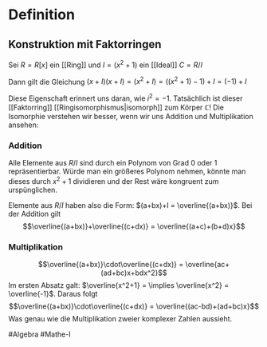 # Definition
## Konstruktion mit Faktorringen
Sei $R = R[x]$ ein [[Ring]] und $I = (x^2+1)$ ein [[Ideal]] $C = R/I$

Dann gilt die Gleichung $(x+I)(x+I) = (x^2+I) = ((x^2+1)-1)+I = (-1)+I$

Diese Eigenschaft erinnert uns daran, wie $i^2 = -1$. Tatsächlich ist dieser [[Faktorring]] [[Ringisomorphismus|isomorph]] zum Körper $\mathbb{C}$!
Die Isomorphie verstehen wir besser, wenn wir uns Addition und Multiplikation ansehen:

### Addition
Alle Elemente aus $R/I$ sind durch ein Polynom von Grad $0$ oder $1$ repräsentierbar. Würde man ein größeres Polynom nehmen, könnte man dieses durch $x^2+1$ dividieren und der Rest wäre kongruent zum urspünglichen.

Elemente aus $R/I$ haben also die Form: $(a+bx)+I = \overline{(a+bx)}$. Bei der Addition gilt $$\overline{(a+bx)}+\overline{(c+dx)} = \overline{(a+c)+(b+d)x}$$
### Multiplikation
$$\overline{(a+bx)}\cdot\overline{(c+dx)} = \overline{ac+(ad+bc)x+bdx^2}$$
Im ersten Absatz galt: $\overline{x^2+1} = \implies \overline{x^2} = \overline{-1}$. Daraus folgt
$$\overline{(a+bx)}\cdot\overline{(c+dx)} = \overline{(ac-bd)+(ad+bc)x}$$
Was genau wie die Multiplikation zweier komplexer Zahlen aussieht.



#Algebra #Mathe-I 
